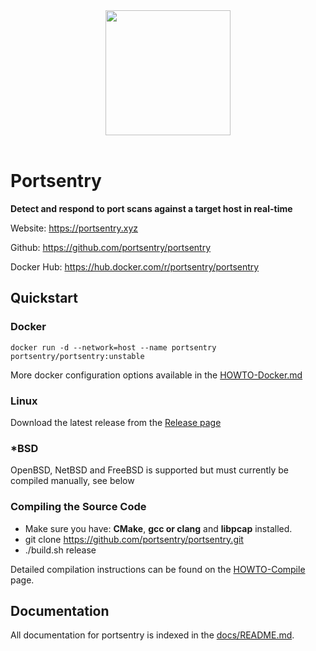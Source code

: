 <div id="header" align="center">
  <img src="https://portsentry.xyz/img/portsentry.png" width="200" />
</div>

<div id="badges" align="center">
  <img src="https://komarev.com/ghpvc/?username=portsentry&style=flat-square&color=blue" alt=""/>
  <img src="https://github.com/portsentry/portsentry/actions/workflows/cmake-single-platform.yml/badge.svg?branch=master" alt="" />
  <img src="https://github.com/portsentry/portsentry/actions/workflows/codacy.yml/badge.svg?branch=master" alt="" />
  <img src="https://github.com/portsentry/portsentry/actions/workflows/codeql.yml/badge.svg" alt="" />
  <img src="https://img.shields.io/github/v/release/portsentry/portsentry" alt="" />
  <img src="https://img.shields.io/github/last-commit/portsentry/portsentry" alt="" />
</div>

# Portsentry
**Detect and respond to port scans against a target host in real\-time**

Website: https://portsentry.xyz

Github: https://github.com/portsentry/portsentry

Docker Hub: https://hub.docker.com/r/portsentry/portsentry

## Quickstart

### Docker

```
docker run -d --network=host --name portsentry portsentry/portsentry:unstable
```

More docker configuration options available in the [HOWTO-Docker.md](docs/HOWTO-Docker.md)

### Linux

Download the latest release from the [Release page](https://github.com/portsentry/portsentry/releases)

### *BSD

OpenBSD, NetBSD and FreeBSD is supported but must currently be compiled manually, see below

### Compiling the Source Code

* Make sure you have: **CMake**, **gcc or clang** and **libpcap** installed.
* git clone https://github.com/portsentry/portsentry.git
* ./build.sh release

Detailed compilation instructions can be found on the [HOWTO-Compile](docs/HOWTO-Compile.md) page.

## Documentation

All documentation for portsentry is indexed in the [docs/README.md](docs/README.md).
